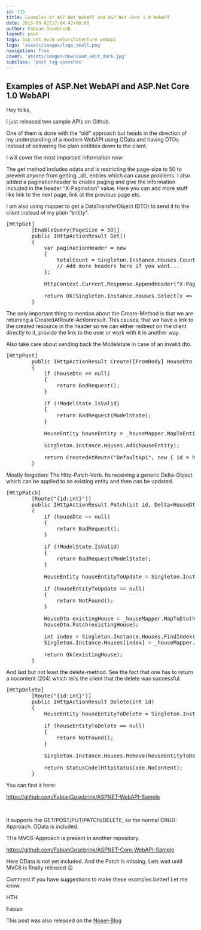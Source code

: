 ```yaml
---
id: 735
title: Examples of ASP.Net WebAPI and ASP.Net Core 1.0 WebAPI
date: 2015-09-02T17:04:42+00:00
author: Fabian Gosebrink
layout: post
tags: asp.net mvc6 webarchitecture webapi 
logo: 'assets/images/logo_small.png'
navigation: True
cover: 'assets/images/download_edit_dark.jpg'
subclass: 'post tag-speeches'
---
```


## Examples of ASP.Net WebAPI and ASP.Net Core 1.0 WebAPI

Hey folks,

I just released two sample APIs on Github.

One of them is done with the &#8220;old&#8221; approach but heads in the direction of my understanding of a modern WebAPI using OData and having DTOs instead of delivering the plain entitites down to the client.

I will cover the most important information now:

The get method includes odata and is restricting the page-size to 50 to prevent anyone from getting \_all\_ entries which can cause problems. I also added a paginationheader to enable paging and give the information included in the header &#8220;X-Pagination&#8221; value. Here you can add more stuff like link to the next page, link ot the previous page etc.

I am also using mapper to get a DataTransferObject (DTO) to send it to the client instead of my plain &#8220;entity&#8221;.

<pre class="lang:c# decode:true ">[HttpGet]
        [EnableQuery(PageSize = 50)]
        public IHttpActionResult Get()
        {
            var paginationHeader = new
            {
                totalCount = Singleton.Instance.Houses.Count
                // Add more headers here if you want...
            };

            HttpContext.Current.Response.AppendHeader("X-Pagination", JsonConvert.SerializeObject(paginationHeader));

            return Ok(Singleton.Instance.Houses.Select(x =&gt; _houseMapper.MapToDto(x)));
        }</pre>

The only important thing to mention about the Create-Method is that we are returning a CreatedAtRoute-Actionresult. This causes, that we have a link to the created resource in the header so we can either redirect on the client directly to it, provide the link to the user or work with it in another way.
  
Also take care about sending back the Modelstate in case of an invalid dto.

<pre class="lang:c# decode:true ">[HttpPost]
        public IHttpActionResult Create([FromBody] HouseDto houseDto)
        {
            if (houseDto == null)
            {
                return BadRequest();
            }

            if (!ModelState.IsValid)
            {
                return BadRequest(ModelState);
            }

            HouseEntity houseEntity = _houseMapper.MapToEntity(houseDto);

            Singleton.Instance.Houses.Add(houseEntity);

            return CreatedAtRoute("DefaultApi", new { id = houseEntity.Id }, _houseMapper.MapToDto(houseEntity));
        }</pre>

Mostly forgotten: The Http-Patch-Verb. Its receiving a generic Delta-Object which can be applied to an existing entity and then can be updated.

<pre class="lang:c# decode:true ">[HttpPatch]
        [Route("{id:int}")]
        public IHttpActionResult Patch(int id, Delta&lt;HouseDto&gt; houseDto)
        {
            if (houseDto == null)
            {
                return BadRequest();
            }

            if (!ModelState.IsValid)
            {
                return BadRequest(ModelState);
            }

            HouseEntity houseEntityToUpdate = Singleton.Instance.Houses.FirstOrDefault(x =&gt; x.Id == id);

            if (houseEntityToUpdate == null)
            {
                return NotFound();
            }

            HouseDto existingHouse = _houseMapper.MapToDto(houseEntityToUpdate);
            houseDto.Patch(existingHouse);

            int index = Singleton.Instance.Houses.FindIndex(x =&gt; x.Id == id);
            Singleton.Instance.Houses[index] = _houseMapper.MapToEntity(existingHouse);

            return Ok(existingHouse);
        }</pre>

And last but not least the delete-method. See the fact that one has to return a nocontent (204) which tells the client that the delete was successful.

<pre class="lang:c# decode:true ">[HttpDelete]
        [Route("{id:int}")]
        public IHttpActionResult Delete(int id)
        {
            HouseEntity houseEntityToDelete = Singleton.Instance.Houses.FirstOrDefault(x =&gt; x.Id == id);

            if (houseEntityToDelete == null)
            {
                return NotFound();
            }

            Singleton.Instance.Houses.Remove(houseEntityToDelete);

            return StatusCode(HttpStatusCode.NoContent);
        }</pre>

You can find it here:

https://github.com/FabianGosebrink/ASPNET-WebAPI-Sample

&nbsp;

It supports the GET/POST/PUT/PATCH/DELETE, so the normal CRUD-Approach. OData is included.

THe MVC6-Approach is present in another repository.
  
<https://github.com/FabianGosebrink/ASPNET-Core-WebAPI-Sample>

Here OData is not yet included. And the Patch is missing. Lets wait until MVC6 is finally released 😉

Comment if you have suggestions to make these examples better! Let me know.

HTH

Fabian

This post was also released on the [Noser-Blog](http://blog.noser.com/author/gosebrink/)
